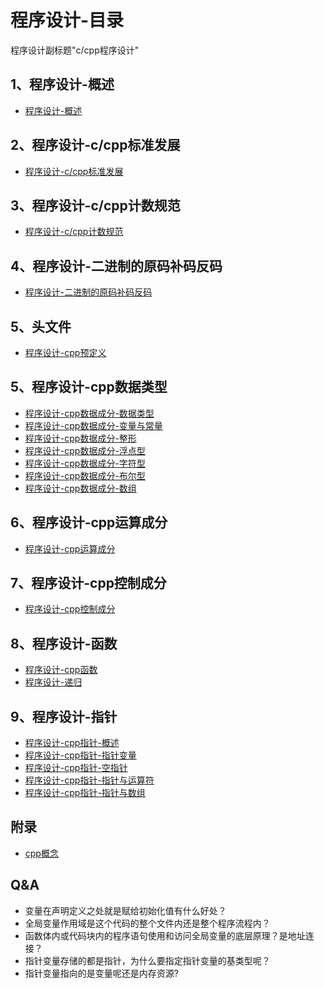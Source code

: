 # 程序设计-目录
程序设计副标题"c/cpp程序设计"

## 1、程序设计-概述
- [程序设计-概述](./程序设计-概述.md)

## 2、程序设计-c/cpp标准发展
- [程序设计-c/cpp标准发展](./程序设计-cpp标准发展.md)

## 3、程序设计-c/cpp计数规范
- [程序设计-c/cpp计数规范](./程序设计-cpp计数规范.md)

## 4、程序设计-二进制的原码补码反码
- [程序设计-二进制的原码补码反码](./程序设计-二进制的原码补码反码.md)

## 5、头文件
- [程序设计-cpp预定义](程序设计-cpp预定义.md)

## 5、程序设计-cpp数据类型
- [程序设计-cpp数据成分-数据类型](./程序设计-cpp数据成分-数据类型.md)
- [程序设计-cpp数据成分-变量与常量](./程序设计-cpp数据成分-变量与常量.md)
- [程序设计-cpp数据成分-整形](./程序设计-cpp数据成分-整形.md)
- [程序设计-cpp数据成分-浮点型](./程序设计-cpp数据成分-浮点型.md)
- [程序设计-cpp数据成分-字符型](./程序设计-cpp数据成分-字符型.md)
- [程序设计-cpp数据成分-布尔型](./程序设计-cpp数据成分-布尔型.md)
- [程序设计-cpp数据成分-数组](程序设计-cpp数据成分-数组.md)

## 6、程序设计-cpp运算成分
- [程序设计-cpp运算成分](./程序设计-cpp运算成分.md)

## 7、程序设计-cpp控制成分
- [程序设计-cpp控制成分](./程序设计-cpp控制成分.md)

## 8、程序设计-函数
- [程序设计-cpp函数](程序设计-cpp函数.md)
- [程序设计-递归](./程序设计-递归.md)

## 9、程序设计-指针
- [程序设计-cpp指针-概述](程序设计-cpp指针-概述.md)
- [程序设计-cpp指针-指针变量](./程序设计-cpp指针-指针变量.md)
- [程序设计-cpp指针-空指针](./程序设计-cpp指针-空指针.md)
- [程序设计-cpp指针-指针与运算符](./程序设计-cpp指针-指针与运算符.md)
- [程序设计-cpp指针-指针与数组](./程序设计-cpp指针-指针与数组.md)

## 附录
- [cpp概念](./程序设计-cpp概念)

## Q&A
- 变量在声明定义之处就是赋给初始化值有什么好处？
- 全局变量作用域是这个代码的整个文件内还是整个程序流程内？
- 函数体内或代码块内的程序语句使用和访问全局变量的底层原理？是地址连接？
- 指针变量存储的都是指针，为什么要指定指针变量的基类型呢？
- 指针变量指向的是变量呢还是内存资源?
